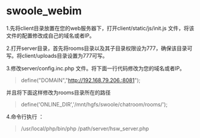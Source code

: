# swoole_webim

1.先将client目录放置在您的web服务器下，打开client/static/js/init.js 文件，将该文件的配置修改成自己的域名或者IP。

2.打开server目录，首先将rooms目录以及其子目录权限设为777，确保该目录可写。将client/uploads目录设置为777可写。

3.修改server/config.inc.php 文件。将下面一行代码修改为您的域名或者IP。

> define("DOMAIN","http://192.168.79.206.:8081");

并且将下面这样修改为rooms目录所在的路径

> define('ONLINE_DIR','/mnt/hgfs/swoole/chatroom/rooms/');

4.命令行执行 ：

> /usr/local/php/bin/php /path/server/hsw_server.php


